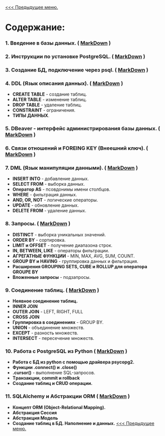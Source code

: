 [<<< Предыдущее меню.](..%2F..%2FDataBase_info.md)

# Содержание:

### 1. Введение в базы данных. ( [MarkDown](/study_materials/DataBase/PostgreSQL/Netology/materials/Netology_PostgreSQL.md) )

### 2. Инструкции по установке PostgreSQL. ( [MarkDown](/study_materials/DataBase/PostgreSQL/Netology/materials/Netology_PostgreSQL_install.md) )

### 3. Создание БД, подключение через psql. ( [MarkDown](/study_materials/DataBase/PostgreSQL/Netology/materials/creatdb_and_connect_psql.md) )

### 4. DDL (Язык описания данных). ( [MarkDown](/study_materials/DataBase/PostgreSQL/Netology/materials/Data_Definition_Language.md) )

* **CREATE TABLE** - создание таблиц.
* **ALTER TABLE** - изменение таблиц.
* **DROP TABLE** - удаление таблиц.
* **CONSTRAINT** - ограничения.
* **ТИПЫ ДАННЫХ**. 

### 5. DBeaver -  интерфейс администрирования базы данных. ( [MarkDown](/study_materials/DataBase/PostgreSQL/Netology/materials/DBeaver.md) )

### 6. Связи отношений и FOREING KEY (Внеешний ключ). ( [MarkDown](/study_materials/DataBase/PostgreSQL/Netology/materials/Relation_and_foreignkey.md) )

### 7. DML (Язык манипуляции данными). ( [MarkDown](/study_materials/DataBase/PostgreSQL/Netology/materials/Data_Manipulation_Language.md) )

* **INSERT INTO** - добавление данных.
* **SELECT FROM** - выборка данных.
* **Оператор AS** - псовдонимы имени столбцов.
* **WHERE** - фильтрация данных.
* **AND, OR, NOT** - логические операторы.
* **UPDATE** - обновление данных.
* **DELETE FROM** - удаление данных.

### 8. Запросы. ( [MarkDown](/study_materials/DataBase/PostgreSQL/Netology/materials/requests_to_DataBase.md) )

* **DISTINCT**  - выборка уникальных значений.
* **ORDER BY** - сортировка.
* **LIMIT и OFFSET** - получение диапазона строк.
* **IN, BETWEEN, LIKE** - операторы фильтрации.
* **АГРЕГАТНЫЕ ФУНКЦИИ** - MIN, MAX, AVG, SUM, COUNT.
* **GROUP BY и HAVING** - группировка данных и фильтрация.
* **Расширения GROUPING SETS, CUBE и ROLLUP для оператора GROUPE BY**
* **Вложенные запросы** - подзапросы.

### 9. Соединение таблиц. ( [MarkDown](/study_materials/DataBase/PostgreSQL/Netology/materials/Joins.md) )

* **Неявное соединение таблиц.**
* **INNER JOIN**
* **OUTER JOIN** - LEFT, RIGHT, FULL
* **CROSS JOIN**
* **Группировка в соединениях** - GROUP BY.
* **UNION** - объединение множеств.
* **EXCEPT**  - разность множеств.
* **INTERSECT** - пересечение множеств.

### 10. Работа с PostgreSQL из Python ( [MarkDown](/study_materials/DataBase/PostgreSQL/Netology/materials/_PostgreSQL_and_Python.md) )

* **Работа с БД из python с помощью драйвера psycopg2.**
* **Функции .connect() и .close()**
* **.cursor()** - выполнение SQL-запросов.
* **Tранзакции, commit и rollback**
* **Создание таблиц и CRUD операции.**

### 11. SQLAlchemy и Абстракции ORM ( [MarkDown](/study_materials/DataBase/PostgreSQL/Netology/materials/ORM_SQLAlchemy%20.md) )

* **Концепт ORM (Object-Relational Mapping).**
* **Абстракция Сессия**
* **Абстракция Модель**
* **Создание таблиц в БД. Наполнение и данных.**
[<<< Предыдущее меню.](..%2F..%2FDataBase_info.md)